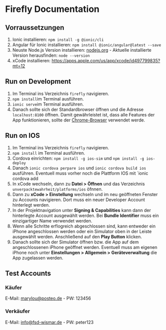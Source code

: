 # Firefly Documentation

## Vorraussetzungen
1. Ionic installieren: `npm install -g @ionic/cli`
1. Angular für Ionic installieren: `npm install @ionic/angular@latest --save`
2. Neuste Node.js Version installieren: [nodejs.org](https://nodejs.org/en/download/) - Aktuelle installierte Version herausfinden: `node --version`
3. xCode installieren: https://apps.apple.com/us/app/xcode/id497799835?mt=12



## Run on Development
1. Im Terminal ins Verzeichnis `firefly` navigieren.
1. `npm install`im Terminal ausführen.
1. `ionic serve`im Terminal ausführen.
1. Danach sollte sich der Standardbrowser öffnen und die Adresse `localhost:8100` öffnen. Damit gewährleistet ist, dass alle Features der App funktionieren, sollte der [Chrome-Browser](https://www.google.com/intl/de/chrome/) verwendet werde.

## Run on IOS
1. Im Terminal ins Verzeichnis `firefly` navigieren.
1. `npm install` im Terminal ausführen.
1. Cordova einrichten: `npm install -g ios-sim` und `npm install -g ios-deploy`
1. Danach `ionic cordova perpare ios` und `ionic cordova build ios` ausführen. Eventuell muss vorher noch die Plattform IOS mit `ionic cordova add 
1. In xCode wechseln, dann zu **Datei > Öffnen** und das Verzeichnis `unverpacktewahrheit/platforms/ios` öfnnen.
1. Dann zu **xCode > Einstellung** wechseln und im neu geöffneten Fenster zu Accounts navigieren. Dort muss ein neuer Developer Account hinterlegt werden.
1. In der Projektnavigation unter **Signing & Capabilities** kann dann der hinterlegte Account ausgewählt werden. Bei **Bundle Identifier** muss ein einzigartiger Name verwendet werden.
1. Wenn alle Schritte erflogreich abgeschlossen sind, kann entweder ein iPhone angeschlossen werden oder ein Simulator oben in der Leiste ausgewählt werden. Anschließend auf den **Play Button** klicken.
1. Danach sollte sich der Simulator öffnen bzw. die App auf dem angeschlossenen iPhone geöffnet werden. Eventuell muss am eigenen iPhone noch unter **Einstellungen > Allgemein > Geräteverwaltung** die App zugelassen werden.


## Test Accounts
### Käufer
E-Mail: marylou@posteo.de - PW: 123456

### Verkäufer
E-Mail: info@fsd-wismar.de - PW: peter123


